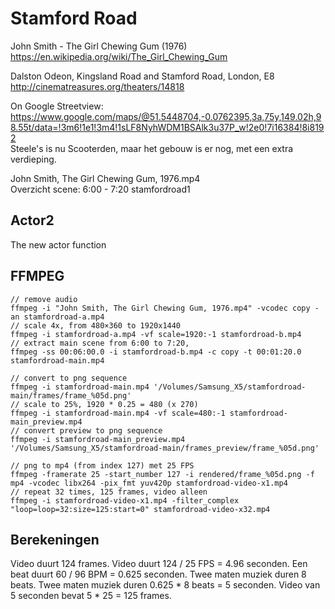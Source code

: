 # Stamford Road

John Smith - The Girl Chewing Gum (1976)<br>
https://en.wikipedia.org/wiki/The_Girl_Chewing_Gum

Dalston Odeon, Kingsland Road and Stamford Road, London, E8<br>
http://cinematreasures.org/theaters/14818

On Google Streetview:<br>
https://www.google.com/maps/@51.5448704,-0.0762395,3a,75y,149.02h,98.55t/data=!3m6!1e1!3m4!1sLF8NyhWDM1BSAlk3u37P_w!2e0!7i16384!8i8192<br>
Steele's is nu Scooterden, maar het gebouw is er nog, met een extra verdieping.

John Smith, The Girl Chewing Gum, 1976.mp4<br>
Overzicht scene: 6:00 - 7:20
stamfordroad1

## Actor2

The new actor function

## FFMPEG

```
// remove audio
ffmpeg -i "John Smith, The Girl Chewing Gum, 1976.mp4" -vcodec copy -an stamfordroad-a.mp4
// scale 4x, from 480×360 to 1920x1440
ffmpeg -i stamfordroad-a.mp4 -vf scale=1920:-1 stamfordroad-b.mp4
// extract main scene from 6:00 to 7:20, 
ffmpeg -ss 00:06:00.0 -i stamfordroad-b.mp4 -c copy -t 00:01:20.0 stamfordroad-main.mp4

// convert to png sequence
ffmpeg -i stamfordroad-main.mp4 '/Volumes/Samsung_X5/stamfordroad-main/frames/frame_%05d.png'
// scale to 25%, 1920 * 0.25 = 480 (x 270)
ffmpeg -i stamfordroad-main.mp4 -vf scale=480:-1 stamfordroad-main_preview.mp4
// convert preview to png sequence
ffmpeg -i stamfordroad-main_preview.mp4 '/Volumes/Samsung_X5/stamfordroad-main/frames_preview/frame_%05d.png'

// png to mp4 (from index 127) met 25 FPS
ffmpeg -framerate 25 -start_number 127 -i rendered/frame_%05d.png -f mp4 -vcodec libx264 -pix_fmt yuv420p stamfordroad-video-x1.mp4
// repeat 32 times, 125 frames, video alleen
ffmpeg -i stamfordroad-video-x1.mp4 -filter_complex "loop=loop=32:size=125:start=0" stamfordroad-video-x32.mp4
```

## Berekeningen

Video duurt 124 frames.
Video duurt 124 / 25 FPS = 4.96 seconden.
Een beat duurt 60 / 96 BPM = 0.625 seconden.
Twee maten muziek duren 8 beats.
Twee maten muziek duren 0.625 * 8 beats = 5 seconden.
Video van 5 seconden bevat 5 * 25 = 125 frames.